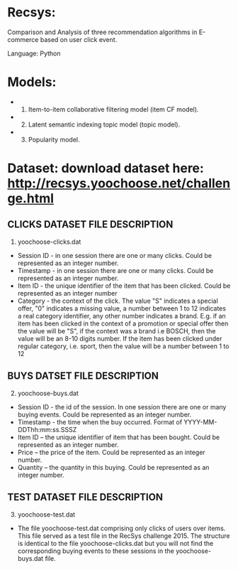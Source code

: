 # Recsys: 
Comparison and Analysis of  three recommendation algorithms in E-commerce based on user click event.

Language: Python

# Models:
* 1. Item-to-item collaborative filtering model (item CF model).
* 2. Latent semantic indexing topic model (topic model).
* 3. Popularity model.

# Dataset: download dataset here: http://recsys.yoochoose.net/challenge.html
CLICKS DATASET FILE DESCRIPTION
------------------------------------------------------------------------------------------------------------------
1. yoochoose-clicks.dat
* Session ID - in one session there are one or many clicks. Could be represented as an integer number.
* Timestamp - in one session there are one or many clicks. Could be represented as an integer number.
* Item ID - the unique identifier of the item that has been clicked. Could be represented as an integer number
* Category - the context of the click. The value "S" indicates a special offer, "0" indicates  a missing value, a number between 1 to 12 indicates a real category identifier, any other number indicates a brand. E.g. if an item has been clicked in the context of a promotion or special offer then the value will be "S", if the context was a brand i.e BOSCH, then the value will be an 8-10 digits number. If the item has been clicked under regular category, i.e. sport, then the value will be a number between 1 to 12

BUYS DATSET FILE DESCRIPTION
------------------------------------------------------------------------------------------------------------------
2. yoochoose-buys.dat
* Session ID - the id of the session. In one session there are one or many buying events. Could be represented as an integer number.
* Timestamp - the time when the buy occurred. Format of YYYY-MM-DDThh:mm:ss.SSSZ
* Item ID – the unique identifier of item that has been bought. Could be represented as an integer number.
* Price – the price of the item. Could be represented as an integer number.
* Quantity – the quantity in this buying.  Could be represented as an integer number.

TEST DATASET FILE DESCRIPTION
------------------------------------------------------------------------------------------------------------------
3. yoochoose-test.dat

* The file yoochoose-test.dat comprising only clicks of users over items.
This file served as a test file in the RecSys challenge 2015. 
The structure is identical to the file yoochoose-clicks.dat but you will not find the
corresponding buying events to these sessions in the yoochoose-buys.dat file.


